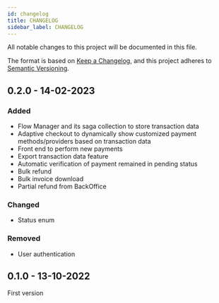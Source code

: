 ```yaml
---
id: changelog
title: CHANGELOG
sidebar_label: CHANGELOG
---
```

All notable changes to this project will be documented in this file.

The format is based on [Keep a Changelog](https://keepachangelog.com/en/1.0.0/),
and this project adheres to [Semantic Versioning](https://semver.org/spec/v2.0.0.html).

## 0.2.0 - 14-02-2023

### Added

- Flow Manager and its saga collection to store transaction data
- Adaptive checkout to dynamically show customized payment methods/providers based on transaction data
- Front end to perform new payments
- Export transaction data feature
- Automatic verification of payment remained in pending status
- Bulk refund
- Bulk invoice download
- Partial refund from BackOffice

### Changed

- Status enum

### Removed

- User authentication

## 0.1.0 - 13-10-2022

First version
